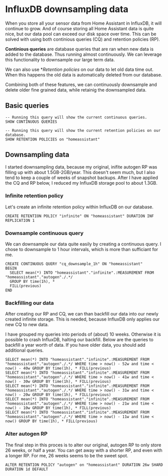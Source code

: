 # InfluxDB downsampling data

When you store all your sensor data from Home Assistant in InfluxDB, it will continue to grow. And of course storing all Home Assistant data is quite nice, but our data pool can exceed our disk space over time. This can be solved with using both continious queries (CQ) and retention policies (RP).

**Continious queries** are database queries that are ran when new data is added to the database. Thus running almost continuously. We can leverage this functionality to downsample our large term data.

We can also use **Retention policies* on our data to let old data time out. When this happens the old data is automatically deleted from our database. 

Combining both of these features, we can continuously downsample and delete older fine grained data, while retainig the downsampled data.

## Basic queries

```influxql
-- Running this query will show the current continuous queries.
SHOW CONTINUOUS QUERIES

-- Running this query will show the current retention policies on our database.
SHOW RETENTION POLICIES on "homeassistant"
```

## Downsampling data

I started downsampling data, because my original, inifite autogen RP was filling up with about 1.5GB-2GB/year. This doesn't seem much, but I also tend to keep a couple of weeks of snapshot backups. After I have applied the CQ and RP below, I reduced my InfluxDB storage pool to about 1.3GB.

### Infinite retention policy

Let's create an infinite retention policy within InfluxDB on our database.

```influxql
CREATE RETENTION POLICY "infinite" ON "homeassistant" DURATION INF REPLICATION 1
```

### Downsample continuous query

We can downsample our data quite easily by creating a continuous query. I chose to downsample to 1 hour intervals, which is more than sufficiant for me.

```influxql
CREATE CONTINUOUS QUERY "cq_downsample_1h" ON "homeassistant"
BEGIN
  SELECT mean(*) INTO "homeassistant"."infinite".:MEASUREMENT FROM "homeassistant"."autogen"./.*/ 
  GROUP BY time(1h), *
  FILL(previous)
END
```

### Backfilling our data

After creating our RP and CQ, we can than backfill our data into our newly created infinite storage. This is needed, because InfluxDB only applies our new CQ to new data.

I have grouped my queries into periods of (about) 10 weeks. Otherwise it is possible to crash InfluxDB, halting our backfill. Below are the queries to backfill a year worth of data. If you have older data, you should add additional queries. 

```influxql
SELECT mean(*) INTO "homeassistant"."infinite".:MEASUREMENT FROM "homeassistant"."autogen"./.*/ WHERE time > now() - 52w and time < now() - 40w GROUP BY time(1h), * FILL(previous)
SELECT mean(*) INTO "homeassistant"."infinite".:MEASUREMENT FROM "homeassistant"."autogen"./.*/ WHERE time > now() - 41w and time < now() - 30w GROUP BY time(1h), * FILL(previous)
SELECT mean(*) INTO "homeassistant"."infinite".:MEASUREMENT FROM "homeassistant"."autogen"./.*/ WHERE time > now() - 31w and time < now() - 20w GROUP BY time(1h), * FILL(previous)
SELECT mean(*) INTO "homeassistant"."infinite".:MEASUREMENT FROM "homeassistant"."autogen"./.*/ WHERE time > now() - 21w and time < now() - 10w GROUP BY time(1h), * FILL(previous)
SELECT mean(*) INTO "homeassistant"."infinite".:MEASUREMENT FROM "homeassistant"."autogen"./.*/ WHERE time > now() - 11w and time < now() GROUP BY time(1h), * FILL(previous)
```

### Alter autogen RP

The final step in this proces is to alter our original, autogen RP to only store 26 weeks, or half a year. You can get away with a shorter RP, and even with a longer RP. For me, 26 weeks seems to be the sweet spot.

```influxql
ALTER RETENTION POLICY "autogen" on "homeassistant" DURATION 26w SHARD DURATION 1d DEFAULT
```
